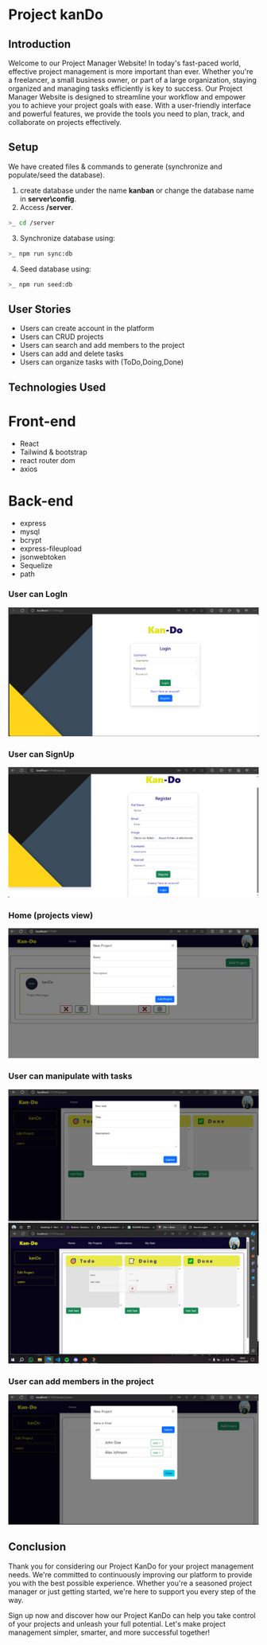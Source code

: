 # Project kanDo

## Introduction

Welcome to our Project Manager Website! In today's fast-paced world, effective project management is more important than ever. Whether you're a freelancer, a small business owner, or part of a large organization, staying organized and managing tasks efficiently is key to success.
Our Project Manager Website is designed to streamline your workflow and empower you to achieve your project goals with ease. With a user-friendly interface and powerful features, we provide the tools you need to plan, track, and collaborate on projects effectively.

## Setup

We have created files & commands to generate (synchronize and populate/seed the database).

1. create database under the name **kanban** or change the database name in **server\config**.
2. Access **/server**.

```bash
>_ cd /server
```

3. Synchronize database using:

```bash
>_ npm run sync:db
```

4. Seed database using:

```bash
>_ npm run seed:db
```

##

## User Stories

- Users can create account in the platform
- Users can CRUD projects 
- Users can search and add members to the project 
- Users can add and delete tasks 
- Users can organize tasks with (ToDo,Doing,Done)


## Technologies Used

# Front-end
- React
- Tailwind & bootstrap
- react router dom
- axios

# Back-end
- express
- mysql
- bcrypt
- express-fileupload
- jsonwebtoken
- Sequelize
- path

### User can LogIn
 ![alt text](<img/Capture d’écran 2024-03-17 203652.png>)
### User can SignUp
 ![alt text](<img/Capture d’écran 2024-03-17 203741.png>)
### Home (projects view) 
![alt text](<img/Capture d’écran 2024-03-17 204057.png>)
### User can manipulate with tasks
![alt text](<img/Capture d’écran 2024-03-17 204215.png>)
![alt text](<img/Capture d’écran (1).png>)
### User can add members in the project
![alt text](<img/Capture d’écran 2024-03-17 204657.png>)
 
## Conclusion

Thank you for considering our Project KanDo for your project management needs. We're committed to continuously improving our platform to provide you with the best possible experience. Whether you're a seasoned project manager or just getting started, we're here to support you every step of the way.

Sign up now and discover how our Project KanDo can help you take control of your projects and unleash your full potential. Let's make project management simpler, smarter, and more successful together!
